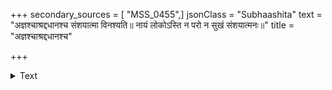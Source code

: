 +++
secondary_sources = [ "MSS_0455",]
jsonClass = "Subhaashita"
text = "अज्ञश्चाश्रद्दधानश्च संशयात्मा विनश्यति॥ नायं लोकोऽस्ति न परो न सुखं संशयात्मनः॥"
title = "अज्ञश्चाश्रद्दधानश्च"

+++

<details><summary>Text</summary>

अज्ञश्चाश्रद्दधानश्च संशयात्मा विनश्यति॥ नायं लोकोऽस्ति न परो न सुखं संशयात्मनः॥
</details>
